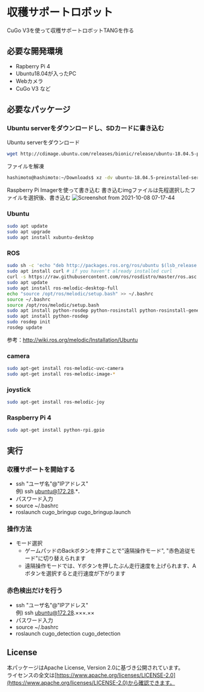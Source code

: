 # 収穫サポートロボット
CuGo V3を使って収穫サポートロボットTANGを作る

## 必要な開発環境
- Rapberry Pi 4
- Ubuntu18.04が入ったPC
- Webカメラ
- CuGo V3 など

## 必要なパッケージ
### Ubuntu serverをダウンロードし、SDカードに書き込む
Ubuntu serverをダウンロード
```bash
wget http://cdimage.ubuntu.com/releases/bionic/release/ubuntu-18.04.5-preinstalled-server-arm64+raspi3.img.xz
```
ファイルを解凍
```bash
hashimoto@hashimoto:~/Downloads$ xz -dv ubuntu-18.04.5-preinstalled-server-arm64+raspi3.img.xz 
```
Raspberry Pi Imagerを使って書き込む
書き込むimgファイルは先程選択したファイルを選択後、書き込む
![Screenshot from 2021-10-08 07-17-44](https://user-images.githubusercontent.com/63869336/136469821-0b4fd0a0-74e5-464a-93dd-b196089ea772.png)


### Ubuntu
```bash
sudo apt update
sudo apt upgrade
sudo apt install xubuntu-desktop
```

### ROS
```bash
sudo sh -c 'echo "deb http://packages.ros.org/ros/ubuntu $(lsb_release -sc) main" > /etc/apt/sources.list.d/ros-latest.list'
sudo apt install curl # if you haven't already installed curl
curl -s https://raw.githubusercontent.com/ros/rosdistro/master/ros.asc | sudo apt-key add -
sudo apt update
sudo apt install ros-melodic-desktop-full
echo "source /opt/ros/melodic/setup.bash" >> ~/.bashrc
source ~/.bashrc
source /opt/ros/melodic/setup.bash
sudo apt install python-rosdep python-rosinstall python-rosinstall-generator python-wstool build-essential
sudo apt install python-rosdep
sudo rosdep init
rosdep update
```
参考：http://wiki.ros.org/melodic/Installation/Ubuntu

### camera
```bash
sudo apt-get install ros-melodic-uvc-camera  
sudo apt-get install ros-melodic-image-*  
```
### joystick
```bash
sudo apt-get install ros-melodic-joy
```
### Raspberry Pi 4
```bash
sudo apt-get install python-rpi.gpio
```

## 実行
### 収穫サポートを開始する
- ssh "ユーザ名"@"IPアドレス"   
例) ssh ubuntu@172.28.***.**  
- パスワード入力   
- source ~/.bashrc  
- roslaunch cugo_bringup cugo_bringup.launch  

### 操作方法
- モード選択
    -  ゲームパッドのBackボタンを押すことで"遠隔操作モード", "赤色追従モード"に切り替えられます
    -  遠隔操作モードでは、Yボタンを押したぶん走行速度を上げられます、Aボタンを選択すると走行速度が下がります

### 赤色検出だけを行う
- ssh "ユーザ名"@"IPアドレス"  
例) ssh ubuntu@172.28.×××.××  
- パスワード入力  
- source ~/.bashrc  
- roslaunch cugo_detection cugo_detection

## License

本パッケージはApache License, Version 2.0に基づき公開されています。  
ライセンスの全文は[https://www.apache.org/licenses/LICENSE-2.0](https://www.apache.org/licenses/LICENSE-2.0)から確認できます。
